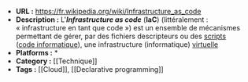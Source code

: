 - **URL :** https://fr.wikipedia.org/wiki/Infrastructure_as_code
- **Description :** L'_**Infrastructure as code**_ (**IaC**) (littéralement : « infrastructure en tant que code ») est un ensemble de mécanismes permettant de gérer, par des fichiers descripteurs ou des [scripts](https://fr.wikipedia.org/wiki/Langage_de_script "Langage de script") ([code informatique](https://fr.wikipedia.org/wiki/Code_informatique "Code informatique")), une infrastructure (informatique) [virtuelle](https://fr.wikipedia.org/wiki/Virtualisation "Virtualisation")[](https://fr.wikipedia.org/wiki/Infrastructure_as_code#cite_note-1)
- **Platforms :** *
- **Category :** [[Technique]]
- **Tags :** [[Cloud]], [[Declarative programming]]